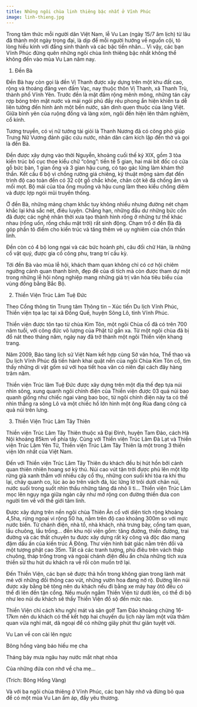 ```yaml
---
title: Những ngôi chùa linh thiêng bậc nhất ở Vĩnh Phúc
image: linh-thieng.jpg
---
```


Trong tâm thức mỗi người dân Việt Nam, lễ Vu Lan (ngày 15/7 âm lịch) từ lâu đã thành một ngày trọng đại, là dịp để mỗi người hướng về nguồn cội, tỏ lòng hiếu kính với đấng sinh thành và các bậc tiền nhân... Vì vậy, các bạn Vĩnh Phúc đừng quên những ngôi chùa linh thiêng bậc nhất không thể không đến vào mùa Vu Lan năm nay.

1. Đền Bà

Đền Bà hay còn gọi là đền Vị Thanh được xây dựng trên một khu đất cao, rộng và thoáng đãng ven đầm Vạc, nay thuộc thôn Vị Thanh, xã Thanh Trù, thành phố Vĩnh Yên. Trước đền là mặt đầm rộng mênh mông, những tán cây rợp bóng trên mặt nước và mái ngói phủ đầy rêu phong ẩn hiện khiến ta dễ liên tưởng đến hình ảnh một bến nước, sân dình quen thuộc của làng Việt. Giữa bình yên của ruộng đồng và làng xóm, ngôi đền hiện lên thâm nghiêm, cổ kính.

Tương truyền, có vị nữ tướng tài giỏi là Thanh Nương đã có công phò giúp Trưng Nữ Vương đánh giặc cứu nước, nhân dân cảm kích lập đền thờ và gọi là đền Bà.

Đền được xây dựng vào thời Nguyễn, khoảng cuối thế kỷ XIX, gồm 3 tòa kiến trúc bố cục thoe kiểu chữ “công”: tiền tế 5 gian, hai mái bít đốc có cửa gỗ bức bàn, 1 gian ống và 3 gian hậu cung, có tạo gác lửng làm khám thờ thần. Kết cấu 6 bộ vì chồng rường giá chiêng, kỹ thuật mộng sàm đạt đến trình độ cao toàn đền có 32 cột gỗ chắc khỏe, chân cột kê đá chống ẩm và mối mọt. Bộ mái của tòa ống muống và hậu cung làm theo kiểu chồng diêm và được lợp ngói mũi truyền thống.

Ở đền Bà, những mảng chạm khắc tuy không nhiều nhưng đường nét chạm khắc lại khá sắc nét, điêu luyện. Chẳng hạn, những đầu dư những bức cốn đã được các nghệ nhân thời xưa tạo thành hình rồng ở những tư thế khác nhau (rồng uốn, rồng chầu mặt trời) rất sinh động. Chạm trổ ở đền Bà đã góp phần tô điểm cho kiến trúc và tăng thêm vẻ uy nghiêm của chốn thần linh.

Đền còn có 4 bộ long ngai và các bức hoành phi, câu đối chữ Hán, là những cổ vật quý, được gia cố công phu, trang trí cầu kỳ.

Tới đền Bà vào mùa lễ hội, khách tham quan không chỉ có cơ hội chiêm ngưỡng cảnh quan thanh bình, đẹp đẽ của di tích mà còn được tham dự một trong những lễ hội nông nghiệp mang những giá trị văn hóa tiêu biểu của vùng đồng bằng Bắc Bộ.

2. Thiền Viện Trúc Lâm Tuệ Đức

Theo Cổng thông tin Trung tâm Thông tin – Xúc tiến Du lịch Vĩnh Phúc, Thiền viện tọa lạc tại xã Đồng Quế, huyện Sông Lô, tỉnh Vĩnh Phúc.

Thiền viện được tôn tạo từ chùa Kim Tôn, một ngôi Chùa cổ đã có trên 700 năm tuổi, với công đức vô lượng của Phật tử gần xa. Từ một ngôi chùa đã bị đổ nát theo tháng năm, ngày nay đã trở thành một ngôi Thiền viện khang trang.

Năm 2009, Bảo tàng lịch sử Việt Nam kết hợp cùng Sở văn hóa, Thể thao và Du lịch Vĩnh Phúc đã tiến hành khai quật nền của ngôi Chùa Kim Tôn cổ, tìm thấy những di vật gốm sứ với họa tiết hoa văn có niên đại cách đây hàng trăm năm.

Thiền viện Trúc lâm Tuệ Đức được xây dựng trên một địa thế đẹp tựa núi nhìn sông, xung quanh ngôi chính điện của Thiền viện được 03 quả núi bao quanh giống như chiếc ngai vàng bao bọc, từ ngôi chính điện này ta có thể nhìn thẳng ra sông Lô và một chiếc hồ lớn hình một ông Rùa đang cõng cả quả núi trên lưng.

3. Thiền Viện Trúc Lâm Tây Thiên

Thiền viện Trúc Lâm Tây Thiên thuộc xã Đại Đình, huyện Tam Đảo, cách Hà Nội khoảng 85km về phía tây. Cùng với Thiền viện Trúc Lâm Đà Lạt và Thiền viện Trúc Lâm Yên Tử, Thiền viện Trúc Lâm Tây Thiên là một trong 3 thiền viện lớn nhất của Việt Nam.

Đến với Thiền viện Trúc Lâm Tây Thiên du khách đều bị hút hồn bởi cảnh quan thiên nhiên hoang sơ kỳ thú. Núi cao vút tận trời được phủ lên một lớp rừng già xanh thẫm với nhiều cây cổ thụ, những con suối khi tỏa ra khi thu lại, chảy quanh co, lúc ào ào trên vách đá, lúc lững lờ trôi dưới chân núi, nước suối trong suốt nhìn thấu những tảng đá nhỏ li ti... Thiền viện Trúc Lâm mọc lên nguy nga giữa ngàn cây như mở rộng con đường thiền đưa con người tìm về với thế giới tâm linh.

Được xây dựng trên nền ngôi chùa Thiên Ân cổ với diện tích rộng khoảng 4,5ha, rừng ngoại vi rộng 50 ha, nằm trên độ cao khoảng 300m so với mực nước biển. Từ chánh điện, nhà tổ, nhà khách, nhà trưng bày, cổng tam quan, lầu chuông, lầu trống... đến khu nội viện gồm: tăng đường, thiền đường, trai đường và các thất chuyên tu được xây dựng rất kỳ công và độc đáo mang đậm dấu ấn của kiến trúc Á Đông. Thư viện hình bát giác nằm trên đồi và một tượng phật cao 35m. Tất cả các tranh tượng, phù điêu trên vách tháp chuông, tháp trống trong và ngoài chánh điện đều ẩn chứa những tích xưa thiền sử thu hút du khách ra về rồi còn muốn trở lại.

Đến Thiền Viện, các bạn sẽ được thả hồn trong không gian trong lành mát mẻ với những đồi thông cao vút, những vườn hoa đang nở rộ. Đường lên núi được xây bằng bê tông nên du khách nếu đi bằng xe máy hay ôtô đều có thể đi lên đến tận cổng. Nếu muốn ngắm Thiền Viện từ dưới lên, có thể đi bộ như leo núi du khách sẽ thấy Thiền Viện đồ sộ đến mức nào.


Thiền Viện chỉ cách khu nghỉ mát và sân golf Tam Đảo khoảng chừng 16-17km nên du khách có thể kết hợp hai chuyến du lịch này làm một vừa thăm quan vừa nghỉ mát, dã ngoại để có những giây phút thư giãn tuyệt vời.

Vu Lan về con cài lên ngực

Bông hồng vàng báo hiếu mẹ cha

Tháng bảy mưa ngâu hay nước mắt nhạt nhòa

Của những đứa con nhớ về cha mẹ...

(Trích: Bông Hồng Vàng)

Và với ba ngôi chùa thiêng ở Vĩnh Phúc, các bạn hãy nhớ và đừng bỏ qua để có một mùa Vu Lan ấm áp, đầy yêu thương.